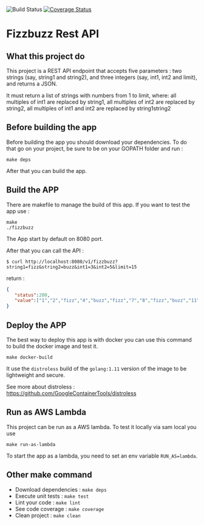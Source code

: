 ![Build Status](https://travis-ci.com/thomaspoignant/golang-fizzbuzz-rest-api.svg?branch=master) [![Coverage Status](https://coveralls.io/repos/github/thomaspoignant/golang-fizzbuzz-rest-api/badge.svg?branch=master)](https://coveralls.io/github/thomaspoignant/golang-fizzbuzz-rest-api?branch=master)

# Fizzbuzz Rest API

## What this project do
This project is a REST API endpoint that accepts five parameters : two strings (say, string1 and string2), and three integers (say, int1, int2 and limit), and returns a JSON.

It must return a list of strings with numbers from 1 to limit, where:
all multiples of int1 are replaced by string1,
all multiples of int2 are replaced by string2,
all multiples of int1 and int2 are replaced by string1string2

## Before building the app
Before building the app you should download your dependencies.
To do that go on your project, be sure to be on your GOPATH folder and run :
```shell
make deps
```
After that you can build the app.

## Build the APP
There are makefile to manage the build of this app. 
If you want to test the app use : 
```shell
make
./fizzbuzz
```
The App start by default on 8080 port.

After that you can call the API : 
```shell 
$ curl http://localhost:8080/v1/fizzbuzz?string1=fizz&string2=buzz&int1=3&int2=5&limit=15
```
return :
```json
{
   "status":200,
   "value":["1","2","fizz","4","buzz","fizz","7","8","fizz","buzz","11","fizz","13","14","fizzbuzz"]
}
```

## Deploy the APP
The best way to deploy this app is with docker you can use this command to build the docker image and test it.
```shell
make docker-build
```

It use the ```distroless``` build of the ```golang:1.11``` version of the image to be lightweight and secure.

See more about distroless : https://github.com/GoogleContainerTools/distroless

## Run as AWS Lambda
This project can be run as a AWS lambda.
To test it locally via sam local you use 
```shell
make run-as-lambda
```

To start the app as a lambda, you need to set an env variable ```RUN_AS=lambda```.

## Other make command
 - Download dependencies : ```make deps```
 - Execute unit tests : ```make test```
 - Lint your code : ```make lint```
 - See code coverage : ```make coverage```
 - Clean project : ```make clean```
